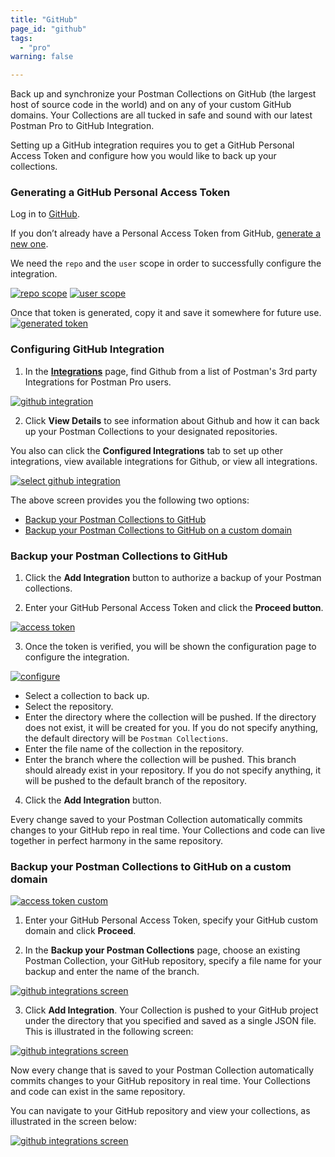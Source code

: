 ```yaml
---
title: "GitHub"
page_id: "github"
tags: 
  - "pro"
warning: false

---
```


Back up and synchronize your Postman Collections on GitHub (the largest host of source code in the world) and on any of your custom GitHub domains. Your Collections are all tucked in safe and sound with our latest Postman Pro to GitHub Integration.

Setting up a GitHub integration requires you to get a GitHub Personal Access Token and configure how you would like to back up your collections. 

### Generating a GitHub Personal Access Token

Log in to [GitHub](https://github.com/). 

If you don’t already have a Personal Access Token from GitHub, [generate a new one](https://github.com/settings/tokens).

We need the `repo` and the `user` scope in order to successfully configure the integration.

[![repo scope](https://static.getpostman.com/postman-docs/WS-integrations-github-repo-scope.png)](https://static.getpostman.com/postman-docs/WS-integrations-github-repo-scope.png)
[![user scope](https://static.getpostman.com/postman-docs/WS-integrations-github-user-scope.png)](https://static.getpostman.com/postman-docs/WS-integrations-github-user-scope.png)

Once that token is generated, copy it and save it somewhere for future use.
[![generated token](https://static.getpostman.com/postman-docs/WS-integrations-github-generated-token.png)](https://static.getpostman.com/postman-docs/WS-integrations-github-generated-token.png)
<br>
### Configuring GitHub Integration

1. In the **[Integrations]({{site.pm.gs}}/dashboard/integrations)** page, find Github from a list of Postman's 3rd party Integrations for Postman Pro users.

[![github integration](https://static.getpostman.com/postman-docs/integrations-github1.png)](https://static.getpostman.com/postman-docs/integrations-github1.png)

<ol start="2">
  <li>Click <b>View Details</b> to see information about Github and how it can back up your Postman Collections to your designated repositories.

</li>
</ol>

You also can click the **Configured Integrations** tab to set up other integrations, view available integrations for Github, or view all integrations.

[![select github integration](https://static.getpostman.com/postman-docs/GitHub_Integrations1.png)](https://static.getpostman.com/postman-docs/GitHub_Integrations1.png)

The above screen provides you the following two options:

* [Backup your Postman Collections to GitHub](#backup-your-Postman-Collections-to-GitHub)
* [Backup your Postman Collections to GitHub on a custom domain](#backup-your-Postman-Collections-to-GitHub-on-a-custom-domain)

### Backup your Postman Collections to GitHub

<ol start="1">
  <li>Click the <b>Add Integration</b> button to authorize a backup of your Postman collections. 
</li>
</ol>

<ol start="2">
  <li>Enter your GitHub Personal Access Token and click the <b>Proceed button</b>.</li>
</ol>

[![access token](https://static.getpostman.com/postman-docs/WS-integrations-github-access-token.png)](https://static.getpostman.com/postman-docs/WS-integrations-github-access-token.png)

<ol start="3">
  <li>Once the token is verified, you will be shown the configuration page to configure the integration.</li>
</ol>

[![configure](https://static.getpostman.com/postman-docs/WS-integrations-github-configure.png)](https://static.getpostman.com/postman-docs/WS-integrations-github-configure.png)

* Select a collection to back up.
* Select the repository.
* Enter the directory where the collection will be pushed. If the directory does not exist, it will be created for you. If you do not specify anything, the default directory will be `Postman Collections`.
* Enter the file name of the collection in the repository.
* Enter the branch where the collection will be pushed. This branch should already exist in your repository. If you do not specify anything, it will be pushed to the default branch of the repository.

<ol start="4">
  <li> Click the <b>Add Integration</b> button.
</li>
</ol>

Every change saved to your Postman Collection automatically commits changes to your GitHub repo in real time.  Your Collections and code can live together in perfect harmony in the same repository.

### Backup your Postman Collections to GitHub on a custom domain

[![access token custom](https://static.getpostman.com/postman-docs/GitHub_AccessToken_Custom_Domain.png)](https://static.getpostman.com/postman-docs/GitHub_AccessToken_Custom_Domain.png)

<ol start="1">
  <li>
Enter your GitHub Personal Access Token, specify your GitHub custom domain and click <b>Proceed</b>.</li>
</ol>

<ol start="2">
  <li>In the <b>Backup your Postman Collections</b> page, choose an existing Postman Collection, your GitHub repository, specify a file name for your backup and enter the name of the branch. </li>
</ol>

[![github integrations screen](https://static.getpostman.com/postman-docs/GitHub_Integrations2.png)](https://static.getpostman.com/postman-docs/GitHub_Integrations2.png)


<ol start="3">
  <li>Click <b>Add Integration</b>. 
Your Collection is pushed to your GitHub project under the directory that you specified and saved as a single JSON file. This is illustrated in the following screen:</li>
</ol>

[![github integrations screen](https://static.getpostman.com/postman-docs/GitHub_Integrations3.png)](https://static.getpostman.com/postman-docs/GitHub_Integrations3.png)

Now every change that is saved to your Postman Collection automatically commits changes to your GitHub repository in real time. Your Collections and code can exist in the same repository.

You can navigate to your GitHub repository and view your collections, as illustrated in the screen below: 

[![github integrations screen](https://static.getpostman.com/postman-docs/GitHub_Integrations4.png)](https://static.getpostman.com/postman-docs/GitHub_Integrations4.png)


